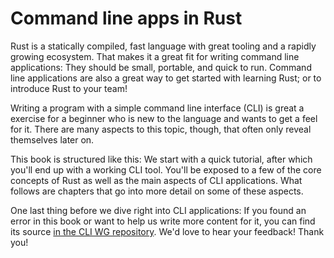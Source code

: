 # Command line apps in Rust

Rust is a statically compiled, fast language with great tooling and a rapidly growing ecosystem.
That makes it a great fit for writing command line applications:
They should be small, portable, and quick to run.
Command line applications are also a great way to get started with learning Rust;
or to introduce Rust to your team!

Writing a program with a simple command line interface (CLI)
is great a exercise for a beginner
who is new to the language and wants to get a feel for it.
There are many aspects to this topic, though,
that often only reveal themselves later on.

This book is structured like this:
We start with a quick tutorial,
after which you'll end up with a working CLI tool.
You'll be exposed to a few of the core concepts of Rust
as well as the main aspects of CLI applications.
What follows are chapters that go into more detail
on some of these aspects.

One last thing before we dive right into CLI applications:
If you found an error in this book
or want to help us write more content for it,
you can find its source [in the CLI WG repository][book-src].
We'd love to hear your feedback!
Thank you!

[book-src]: https://github.com/rust-lang-nursery/cli-wg

